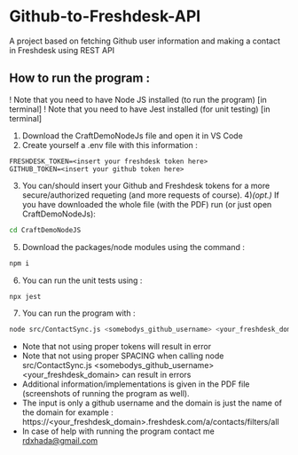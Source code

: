 # Github-to-Freshdesk-API
A project based on fetching Github user information and making a contact in Freshdesk using REST API
## How to run the program : 
! Note that you need to have Node JS installed (to run the program) [in terminal]
! Note that you need to have Jest installed (for unit testing) [in terminal] 
1) Download the CraftDemoNodeJs file and open it in VS Code
2) Create yourself a .env file with this information : 
```
FRESHDESK_TOKEN=<insert your freshdesk token here>
GITHUB_TOKEN=<insert your github token here>
```
3) You can/should insert your Github and Freshdesk tokens for a more secure/authorized requeting (and more requests of course).
4)*(opt.)* If you have downloaded the whole file (with the PDF) run (or just open CraftDemoNodeJs): 
```bash
cd CraftDemoNodeJS
```
5) Download the packages/node modules using the command : 
```bash
npm i
```
6) You can run the unit tests using :
```bash
npx jest
```
7) You can run the program with : 
```bash
node src/ContactSync.js <somebodys_github_username> <your_freshdesk_domain> 
```
- Note that not using proper tokens will result in error
- Note that not using proper SPACING when calling node src/ContactSync.js <somebodys_github_username> <your_freshdesk_domain> can result in errors
- Additional information/implementations is given in the PDF file (screenshots of running the program as well).
- The input is only a github username and the domain is just the name of the domain for example : https://<your_freshdesk_domain>.freshdesk.com/a/contacts/filters/all
- In case of help with running the program contact me rdxhada@gmail.com



